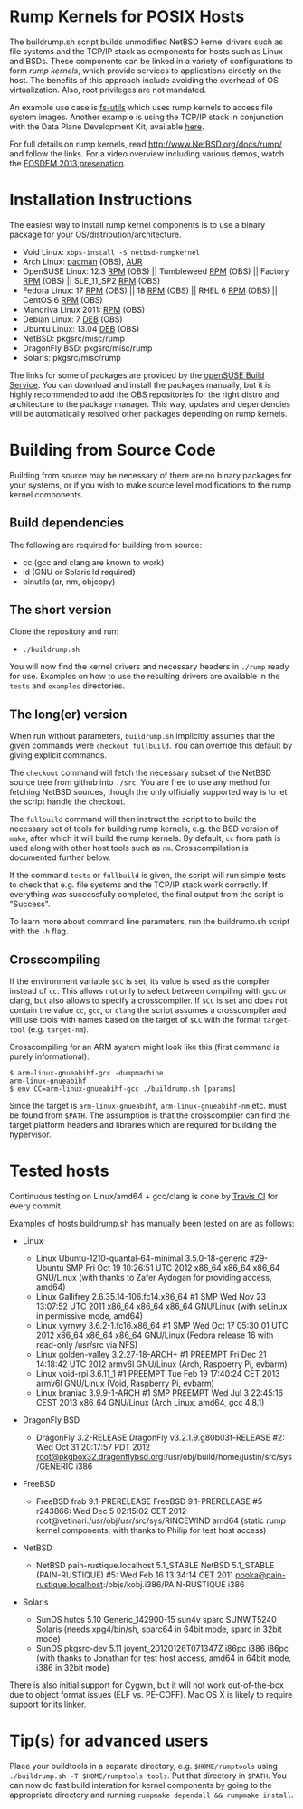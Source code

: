 Rump Kernels for POSIX Hosts
============================

The buildrump.sh script builds unmodified NetBSD kernel drivers such
as file systems and the TCP/IP stack as components for hosts such as
Linux and BSDs.  These components can be linked in a variety
of configurations to form *rump kernels*, which provide services to
applications directly on the host.  The benefits of this approach include
avoiding the overhead of OS virtualization.  Also, root privileges are
not mandated.

An example use case is [fs-utils](http://github.com/stacktic/fs-utils)
which uses rump kernels to access file system images.  Another example
is using the TCP/IP stack in conjunction with the Data Plane Development
Kit, available [here](http://github.com/anttikantee/dpdk-rumptcpip).

For full details on rump kernels, read http://www.NetBSD.org/docs/rump/
and follow the links.
For a video overview including various demos, watch the
[FOSDEM 2013 presenation](http://video.fosdem.org/2013/maintracks/K.1.105/The_Anykernel_and_Rump_Kernels.webm).

Installation Instructions
=========================

The easiest way to install rump kernel components is to use a binary
package for your OS/distribution/architecture.

* Void Linux: `xbps-install -S netbsd-rumpkernel`
* Arch Linux: [pacman](https://build.opensuse.org/package/binaries/home:staal1978/rump?repository=Arch_Core) (OBS), [AUR](https://aur.archlinux.org/packages/netbsd-rump-git/) 
* OpenSUSE Linux:
12.3 [RPM](https://build.opensuse.org/package/binaries/home:staal1978/rump?repository=openSUSE_12.3) (OBS)
|| Tumbleweed [RPM](https://build.opensuse.org/package/binaries/home:staal1978/rump?repository=openSUSE_Factory) (OBS)
|| Factory [RPM](https://build.opensuse.org/package/binaries/home:staal1978/rump?repository=openSUSE_Factory) (OBS)
|| SLE_11_SP2 [RPM](https://build.opensuse.org/package/binaries/home:staal1978/rump?repository=SLE_11_SP2) (OBS)
* Fedora Linux:
17 [RPM](https://build.opensuse.org/package/binaries/home:staal1978/rump?repository=Fedora_17) (OBS)
|| 18 [RPM](https://build.opensuse.org/package/binaries/home:staal1978/rump?repository=Fedora_18) (OBS)
|| RHEL 6 [RPM](https://build.opensuse.org/package/binaries/home:staal1978/rump?repository=RedHat_RHEL-6) (OBS)
|| CentOS 6 [RPM](https://build.opensuse.org/package/binaries/home:staal1978/rump?repository=CentOS_CentOS-6) (OBS)
* Mandriva Linux 2011: [RPM](https://build.opensuse.org/package/binaries/home:staal1978/rump?repository=Mandriva_2011) (OBS)
* Debian Linux:
7 [DEB](https://build.opensuse.org/package/binaries/home:staal1978/rump?repository=Debian_7.0) (OBS)
* Ubuntu Linux:
13.04 [DEB](https://build.opensuse.org/package/binaries/home:staal1978/rump?repository=xUbuntu_13.04) (OBS)
* NetBSD: pkgsrc/misc/rump
* DragonFly BSD: pkgsrc/misc/rump
* Solaris: pkgsrc/misc/rump

The links for some of packages are provided by the
[openSUSE Build Service](https://build.opensuse.org/package/show?package=rump&project=home%3Astaal1978). 
You can download and install the packages manually, but it is highly recommended to add the OBS repositories for the right distro and architecture to the package manager. This way, updates and dependencies will be automatically resolved other packages depending on rump kernels.


Building from Source Code
=========================

Building from source may be necessary of there are no binary packages
for your systems, or if you wish to make source level modifications to the
rump kernel components.

Build dependencies
------------------

The following are required for building from source:

- cc (gcc and clang are known to work)
- ld (GNU or Solaris ld required)
- binutils (ar, nm, objcopy)

The short version
-----------------

Clone the repository and run:

- `./buildrump.sh`

You will now find the kernel drivers and necessary headers in `./rump`
ready for use.  Examples on how to use the resulting drivers are available
in the `tests` and `examples` directories.

The long(er) version
--------------------

When run without parameters, `buildrump.sh` implicitly assumes that the
given commands were `checkout fullbuild`.  You can override this default
by giving explicit commands.

The `checkout` command will fetch the necessary subset of the NetBSD
source tree from github into `./src`.  You are free to use any method
for fetching NetBSD sources, though the only officially supported way
is to let the script handle the checkout.

The `fullbuild` command will then instruct the script to to build the
necessary set of tools for building rump kernels, e.g. the BSD version
of `make`, after which it will build the rump kernels.  By default,
`cc` from path is used along with other host tools such as `nm`.
Crosscompilation is documented further below.

If the command `tests` or `fullbuild` is given, the script will run simple
tests to check that e.g. file systems and the TCP/IP stack work correctly.
If everything was successfully completed, the final output from the
script is "Success".

To learn more about command line parameters, run the buildrump.sh
script with the `-h` flag.

Crosscompiling
--------------

If the environment variable `$CC` is set, its value is used as the compiler
instead of `cc`.  This allows not only to select between compiling with
gcc or clang, but also allows to specify a crosscompiler.  If `$CC` is set
and does not contain the value `cc`, `gcc`, or `clang` the script assumes
a crosscompiler and will use tools with names based on the target of
`$CC` with the format `target-tool` (e.g. `target-nm`).

Crosscompiling for an ARM system might look like this (first command
is purely informational):

	$ arm-linux-gnueabihf-gcc -dumpmachine
	arm-linux-gnueabihf
	$ env CC=arm-linux-gnueabihf-gcc ./buildrump.sh [params]

Since the target is `arm-linux-gnueabihf`, `arm-linux-gnueabihf-nm` etc.
must be found from `$PATH`.  The assumption is that the crosscompiler
can find the target platform headers and libraries which are required
for building the hypervisor.


Tested hosts
============

Continuous testing on Linux/amd64 + gcc/clang is done by
[Travis CI](https://travis-ci.org/anttikantee/buildrump.sh)
for every commit.

Examples of hosts buildrump.sh has manually been tested on are
as follows:

- Linux
    - Linux Ubuntu-1210-quantal-64-minimal 3.5.0-18-generic #29-Ubuntu SMP Fri Oct 19 10:26:51 UTC 2012 x86_64 x86_64 x86_64 GNU/Linux (with thanks to Zafer Aydogan for providing access, amd64)
    - Linux Gallifrey 2.6.35.14-106.fc14.x86_64 #1 SMP Wed Nov 23 13:07:52 UTC 2011 x86_64 x86_64 x86_64 GNU/Linux (with seLinux in permissive mode, amd64)
    - Linux vyrnwy 3.6.2-1.fc16.x86_64 #1 SMP Wed Oct 17 05:30:01 UTC 2012 x86_64 x86_64 x86_64 GNU/Linux (Fedora release 16 with read-only /usr/src via NFS)
    - Linux golden-valley 3.2.27-18-ARCH+ #1 PREEMPT Fri Dec 21 14:18:42 UTC 2012 armv6l GNU/Linux (Arch, Raspberry Pi, evbarm)
    - Linux void-rpi 3.6.11_1 #1 PREEMPT Tue Feb 19 17:40:24 CET 2013 armv6l GNU/Linux (Void, Raspberry Pi, evbarm)
    - Linux braniac 3.9.9-1-ARCH #1 SMP PREEMPT Wed Jul 3 22:45:16 CEST 2013 x86_64 GNU/Linux (Arch Linux, amd64, gcc 4.8.1)

- DragonFly BSD
    - DragonFly  3.2-RELEASE DragonFly v3.2.1.9.g80b03f-RELEASE #2: Wed Oct 31 20:17:57 PDT 2012     root@pkgbox32.dragonflybsd.org:/usr/obj/build/home/justin/src/sys/GENERIC  i386

- FreeBSD
    - FreeBSD frab 9.1-PRERELEASE FreeBSD 9.1-PRERELEASE #5 r243866: Wed Dec  5 02:15:02 CET 2012     root@vetinari:/usr/obj/usr/src/sys/RINCEWIND  amd64 (static rump kernel components, with thanks to Philip for test host access)

- NetBSD
    - NetBSD pain-rustique.localhost 5.1_STABLE NetBSD 5.1_STABLE (PAIN-RUSTIQUE) #5: Wed Feb 16 13:34:14 CET 2011  pooka@pain-rustique.localhost:/objs/kobj.i386/PAIN-RUSTIQUE i386

- Solaris
    - SunOS hutcs 5.10 Generic_142900-15 sun4v sparc SUNW,T5240 Solaris (needs xpg4/bin/sh, sparc64 in 64bit mode, sparc in 32bit mode)
    - SunOS pkgsrc-dev 5.11 joyent_20120126T071347Z i86pc i386 i86pc (with thanks to Jonathan for test host access, amd64 in 64bit mode, i386 in 32bit mode)

There is also initial support for Cygwin, but it will not work
out-of-the-box due to object format issues (ELF vs. PE-COFF).
Mac OS X is likely to require support for its linker.


Tip(s) for advanced users
=========================

Place your buildtools in a separate directory, e.g. `$HOME/rumptools`
using `./buildrump.sh -T $HOME/rumptools tools`.  Put that directory in
`$PATH`.  You can now do fast build interation for kernel components by
going to the appropriate directory and running `rumpmake dependall &&
rumpmake install`.
